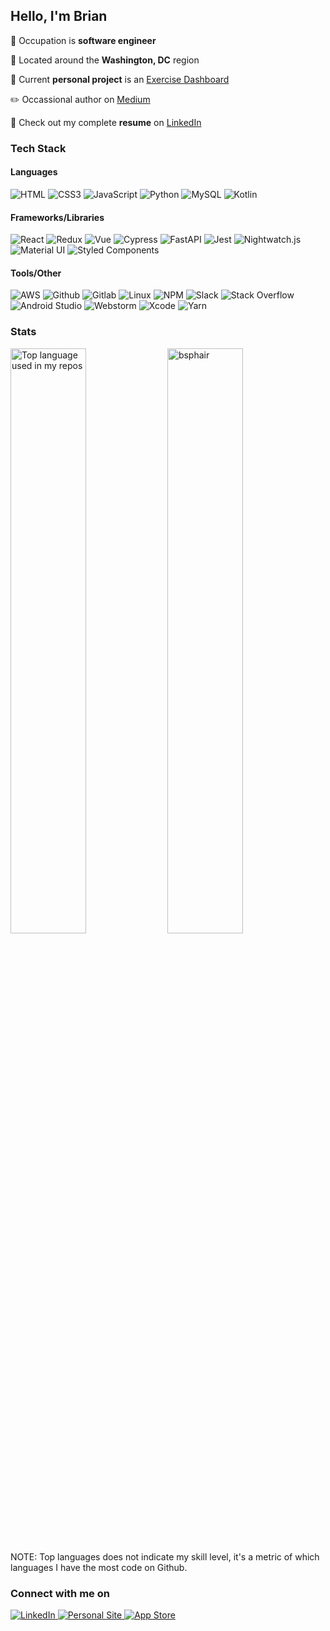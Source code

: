 ## Hello, I'm Brian

:necktie: Occupation is <b>software engineer</b>

:round_pushpin: Located around the <b>Washington, DC</b> region

:telescope: Current <b>personal project</b> is an [Exercise Dashboard](https://github.com/bsphair/peloton_client)

:pencil2: Occassional author on [Medium](https://bsphair.medium.com/)

:blue_book: Check out my complete <b>resume</b> on [LinkedIn](https://www.linkedin.com/in/brian-phair/)

<h3>Tech Stack</h3>

<h4>Languages</h4>
<p>
  <img alt="HTML" src="https://img.shields.io/badge/-HTML-61DAFB?style=flat&logo=html5&logoColor=white&color=E34F26" />
  <img alt="CSS3" src="https://img.shields.io/badge/-CSS3-61DAFB?style=flat&logo=css3&logoColor=white&color=E34F26" />
  <img alt="JavaScript" src="https://img.shields.io/badge/-JavaScript-61DAFB?style=flat&logo=javascript&logoColor=white&color=yellow" />
  <img alt="Python" src="https://img.shields.io/badge/-Python-61DAFB?style=flat&logo=python&logoColor=white&color=blue" />
  <img alt="MySQL" src="https://img.shields.io/badge/-MySQL-61DAFB?style=flat&logo=mysql&logoColor=white&color=4479A1" />
  <img alt="Kotlin" src="https://img.shields.io/badge/-Kotlin-61DAFB?style=flat&logo=kotlin" />
</p>

<h4>Frameworks/Libraries</h4>
 <p>
  <img alt="React" src="https://img.shields.io/badge/-React-61DAFB?style=flat&logo=react&logoColor=white&color=61DAFB" />
  <img alt="Redux" src="https://img.shields.io/badge/-Redux-61DAFB?style=flat&logo=redux&logoColor=white&color=764ABC" />
  <img alt="Vue" src="https://img.shields.io/badge/-Vue.js-61DAFB?style=flat&logo=vue.js&logoColor=white&color=2C8EBB" />
  <img alt="Cypress" src="https://img.shields.io/badge/-Cypress.js-61DAFB?style=flat&logo=cypress&logoColor=white&color=brightgreen" />
  <img alt="FastAPI" src="https://img.shields.io/badge/-FastAPI-61DAFB?style=flat&logo=fastapi&logoColor=white&color=blue" />
  <img alt="Jest" src="https://img.shields.io/badge/-Jest-61DAFB?style=flat&logo=jest&logoColor=white&color=C21325" />
  <img alt="Nightwatch.js" src="https://img.shields.io/badge/-Nightwatch-61DAFB?style=flat&logo=nightwatch&logoColor=white&color=C21325" />
  <img alt="Material UI" src="https://img.shields.io/badge/-Material_UI-61DAFB?style=flat&logo=material-ui&logoColor=white&color=0081CB" />
  <img alt="Styled Components" src="https://img.shields.io/badge/-Style_Components-61DAFB?style=flat&logo=styled-components&logoColor=white&color=DB7093" />
</p>

<h4>Tools/Other</h4>
<p>
  <img alt="AWS" src="https://img.shields.io/badge/-AWS-61DAFB?style=flat&logo=amazon-aws&logoColor=white&color=232F3E" />
  <img alt="Github" src="https://img.shields.io/badge/-Github-61DAFB?style=flat&logo=github&logoColor=white&color=181717" />
  <img alt="Gitlab" src="https://img.shields.io/badge/-Gitlab-61DAFB?style=flat&logo=gitlab&logoColor=white&color=181717" />
  <img alt="Linux" src="https://img.shields.io/badge/-Linux-61DAFB?style=flat&logo=Linux&logoColor=white&color=FCC624" />
  <img alt="NPM" src="https://img.shields.io/badge/-NPM-61DAFB?style=flat&logo=npm&logoColor=white&color=CB3837" />
  <img alt="Slack" src="https://img.shields.io/badge/-Slack-61DAFB?style=flat&logo=slack&logoColor=white&color=4A154B" />
  <img alt="Stack Overflow" src="https://img.shields.io/badge/-Stack_Overflow-61DAFB?style=flat&logo=stack-overflow&logoColor=white&color=FE7A16" />
  <img alt="Android Studio" src="https://img.shields.io/badge/-Android Studio-61DAFB?style=flat&logo=android-studio&logoColor=white&color=232F3E" />
  <img alt="Webstorm" src="https://img.shields.io/badge/-Webstorm-61DAFB?style=flat&logo=webstorm&logoColor=white&color=000000" />
  <img alt="Xcode" src="https://img.shields.io/badge/-Xcode-61DAFB?style=flat&logo=Xcode&logoColor=white&color=1575F9" />
  <img alt="Yarn" src="https://img.shields.io/badge/-Yarn-61DAFB?style=flat&logo=yarn&logoColor=white&color=2C8EBB" />
</p>


<h3>Stats</h3>
<p>
  <img width="49%" src="https://github-readme-stats.vercel.app/api/top-langs/?username=bsphair&layout=compact&card_width=300&theme=radical" alt="Top language used in my repos" />
  <img width="49%" src="https://github-readme-stats.vercel.app/api?username=bsphair&show_icons=true&count_private=true&theme=radical" alt="bsphair" />
</p>
NOTE: Top languages does not indicate my skill level, it's a metric of which languages I have the most code on Github.

<h3>Connect with me on</h3>
<p>
  <a href="https://www.linkedin.com/in/brian-phair/"/>
    <img alt="LinkedIn" src="https://img.shields.io/badge/-LinkedIn-61DAFB?style=flat&logo=LinkedIn&logoColor=white&color=0077B5"/>
  <a>
  <a href="https://www.brianphair.com/"/>
    <img alt="Personal Site" src="https://img.shields.io/badge/-Personal%20Site-important" />
  <a>
  <a href="https://apps.apple.com/us/developer/brian-phair/id1448661584"/>
  <img alt="App Store" src="https://img.shields.io/badge/-App_Store-61DAFB?style=flat&logo=app-store&logoColor=white&color=0D96F6"/>
  <a>
</p>
    
